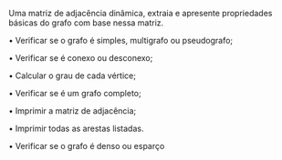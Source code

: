 Uma matriz de adjacência dinâmica, extraia e apresente propriedades básicas do grafo com base nessa matriz.

•	Verificar se o grafo é simples, multigrafo ou pseudografo;

•	Verificar se é conexo ou desconexo;

•	Calcular o grau de cada vértice;

•	Verificar se é um grafo completo;

•	Imprimir a matriz de adjacência;

•	Imprimir todas as arestas listadas.

•	Verificar se o grafo é denso ou esparço

